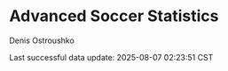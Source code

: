 # Advanced Soccer Statistics
Denis Ostroushko

<!-- gfm -->

Last successful data update: 2025-08-07 02:23:51 CST
